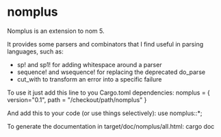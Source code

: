 # nomplus

Nomplus is an extension to nom 5.

It provides some parsers and combinators that I find useful in parsing languages, such as:

* sp! and sp1! for adding whitespace around a parser
* sequence! and wsequence! for replacing the deprecated do_parse
* cut_with to transform an error into a specific failure

To use it just add this line to you Cargo.toml dependencies:
  nomplus = { version="0.1", path = "/checkout/path/nomplus" }

And add this to your code (or use things selectively):
   use nomplus::*;

To generate the documentation in target/doc/nomplus/all.html:
   cargo doc
